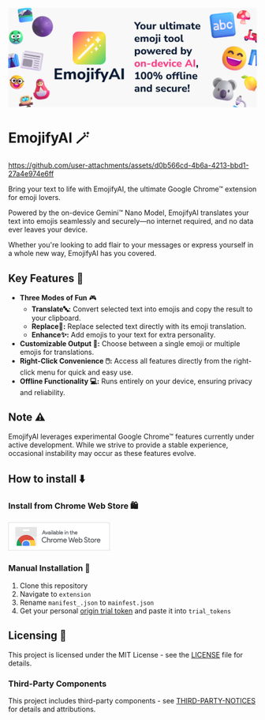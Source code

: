 ![Banner](assets/marquee.jpg)
# EmojifyAI 🪄

https://github.com/user-attachments/assets/d0b566cd-4b6a-4213-bbd1-27a4e974e6ff

Bring your text to life with EmojifyAI, the ultimate Google Chrome™ extension for emoji lovers.

Powered by the on-device Gemini™ Nano Model, EmojifyAI translates your text into emojis seamlessly and securely—no internet required, and no data ever leaves your device.

Whether you're looking to add flair to your messages or express yourself in a whole new way, EmojifyAI has you covered.

## Key Features 🎯
- **Three Modes of Fun** 🎮
    - **Translate🔤:** Convert selected text into emojis and copy the result to your clipboard.
    - **Replace🔁:** Replace selected text directly with its emoji translation.
    - **Enhance✨:** Add emojis to your text for extra personality.
- **Customizable Output 🎨:** Choose between a single emoji or multiple emojis for translations.
- **Right-Click Convenience 🖱️:** Access all features directly from the right-click menu for quick and easy use.
- **Offline Functionality 💻:** Runs entirely on your device, ensuring privacy and reliability.

## Note ⚠️
EmojifyAI leverages experimental Google Chrome™ features currently under active development. While we strive to provide a stable experience, occasional instability may occur as these features evolve.

## How to install ⬇️
### Install from Chrome Web Store 🛍️
[![Chrome Webstore Badge](assets/ChromeWebStoreBadge.png)](https://chromewebstore.google.com/)

### Manual Installation 🔧
1. Clone this repository
2. Navigate to `extension`
3. Rename `manifest_.json` to `mainfest.json`
4. Get your personal [origin trial token](https://developer.chrome.com/origintrials/#/view_trial/320318523496726529) and paste it into `trial_tokens`

## Licensing 📜

This project is licensed under the MIT License - see the [LICENSE](LICENSE) file for details.

### Third-Party Components
This project includes third-party components - see [THIRD-PARTY-NOTICES](THIRD-PARTY-NOTICES.txt) for details and attributions.
